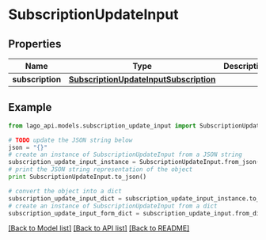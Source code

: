 # SubscriptionUpdateInput


## Properties

Name | Type | Description | Notes
------------ | ------------- | ------------- | -------------
**subscription** | [**SubscriptionUpdateInputSubscription**](SubscriptionUpdateInputSubscription.md) |  | 

## Example

```python
from lago_api.models.subscription_update_input import SubscriptionUpdateInput

# TODO update the JSON string below
json = "{}"
# create an instance of SubscriptionUpdateInput from a JSON string
subscription_update_input_instance = SubscriptionUpdateInput.from_json(json)
# print the JSON string representation of the object
print SubscriptionUpdateInput.to_json()

# convert the object into a dict
subscription_update_input_dict = subscription_update_input_instance.to_dict()
# create an instance of SubscriptionUpdateInput from a dict
subscription_update_input_form_dict = subscription_update_input.from_dict(subscription_update_input_dict)
```
[[Back to Model list]](../README.md#documentation-for-models) [[Back to API list]](../README.md#documentation-for-api-endpoints) [[Back to README]](../README.md)


